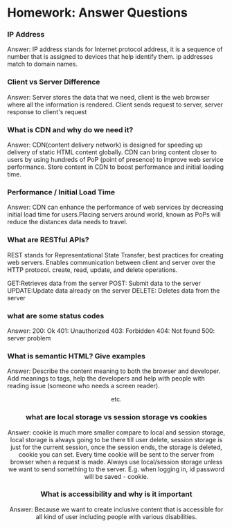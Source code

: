 # Homework: Answer Questions

### IP Address

Answer: IP address stands for Internet protocol address, it is a sequence of number
that is assigned to devices that help identify them. ip addresses match to domain names.


### Client vs Server Difference

Answer: Server stores the data that we need, client is the web browser where all the
information is rendered. Client sends request to server, server response to client's request

### What is CDN and why do we need it?

Answer: CDN(content delivery network) is designed for speeding up delivery of 
static HTML content globally. CDN can bring content closer to users by using 
hundreds of PoP (point of presence) to improve web service performance. Store content
in CDN to boost performance and initial loading time.


### Performance / Initial Load Time

Answer:
CDN can enhance the performance of web services by decreasing initial load time for users.Placing servers around world, known as PoPs will reduce the distances data needs to travel.

### What are RESTful APIs?
REST stands for Representational State Transfer, best practices for creating web servers.
Enables communication between client and server over the HTTP protocol. create, read, update, and delete
operations.

GET:Retrieves data from the server
POST: Submit data to the server
UPDATE:Update data already on the server
DELETE: Deletes data from the server


### what are some status codes

Answer:
200: Ok
401: Unauthorized
403: Forbidden
404: Not found
500: server problem


### What is semantic HTML? Give examples

Answer: Describe the content meaning to both the browser and developer. Add meanings
to tags, help the developers and help with people with reading issue (someone who
needs a screen reader). 
<header> <nav> <section> <article> <aside> etc.

### what are local storage vs session storage vs cookies

Answer: cookie is much more smaller compare to local and session storage, local 
storage is always going to be there till user delete, session storage is just for
the current session, once the session ends, the storage is deleted, cookie you can
set. Every time cookie will be sent to the server from browser when a request is made.
Always use local/session storage unless we want to send something to the server.
E.g. when logging in, id password will be saved - cookie.


### What is accessibility and why is it important

Answer: Because we want to create inclusive content that is accessible for all
kind of user including people with various disabilities. 
